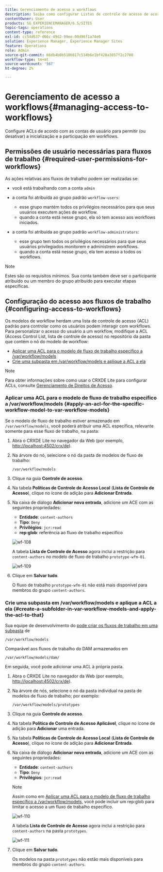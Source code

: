 ```yaml
---
title: Gerenciamento de acesso a workflows
description: Saiba como configurar Listas de controle de acesso de acordo com contas de usuário para permitir (ou desativar) a inicialização e a participação em fluxos de trabalho.
contentOwner: User
products: SG_EXPERIENCEMANAGER/6.5/SITES
topic-tags: operations
content-type: reference
exl-id: cc54d637-d66c-49d2-99ee-00d96f1a74e0
solution: Experience Manager, Experience Manager Sites
feature: Operations
role: Admin
source-git-commit: 66db4b0b5106617c534b6e1bf428a3057f2c2708
workflow-type: tm+mt
source-wordcount: '567'
ht-degree: 2%

---
```


# Gerenciamento de acesso a workflows{#managing-access-to-workflows}

Configure ACLs de acordo com as contas de usuário para permitir (ou desativar) a inicialização e a participação em workflows.

## Permissões de usuário necessárias para fluxos de trabalho {#required-user-permissions-for-workflows}

As ações relativas aos fluxos de trabalho podem ser realizadas se:

* você está trabalhando com a conta `admin`
* a conta foi atribuída ao grupo padrão `workflow-users`:

   * esse grupo mantém todos os privilégios necessários para que seus usuários executem ações de workflow.
   * quando a conta está nesse grupo, ela só tem acesso aos workflows iniciados.

* a conta foi atribuída ao grupo padrão `workflow-administrators`:

   * esse grupo tem todos os privilégios necessários para que seus usuários privilegiados monitorem e administrem workflows.
   * quando a conta está nesse grupo, ela tem acesso a todos os workflows.

>[!NOTE]
>
>Estes são os requisitos mínimos. Sua conta também deve ser o participante atribuído ou um membro do grupo atribuído para executar etapas específicas.

## Configuração do acesso aos fluxos de trabalho {#configuring-access-to-workflows}

Os modelos de workflow herdam uma lista de controle de acesso (ACL) padrão para controlar como os usuários podem interagir com workflows. Para personalizar o acesso do usuário a um workflow, modifique a ACL (Access Control List, lista de controle de acesso) no repositório da pasta que contém o nó do modelo de workflow:

* [Aplicar uma ACL para o modelo de fluxo de trabalho específico a /var/workflow/models](/help/sites-administering/workflows-managing.md#apply-an-acl-for-the-specific-workflow-model-to-var-workflow-models)
* [Crie uma subpasta em /var/workflow/models e aplique a ACL a ela](/help/sites-administering/workflows-managing.md#create-a-subfolder-in-var-workflow-models-and-apply-the-acl-to-that)

>[!NOTE]
>
>Para obter informações sobre como usar o CRXDE Lite para configurar ACLs, consulte [Gerenciamento de Direitos de Acesso](/help/sites-administering/user-group-ac-admin.md#access-right-management).

### Aplicar uma ACL para o modelo de fluxo de trabalho específico a /var/workflow/models {#apply-an-acl-for-the-specific-workflow-model-to-var-workflow-models}

Se o modelo de fluxo de trabalho estiver armazenado em `/var/workflow/models`, você poderá atribuir uma ACL específica, relevante somente para esse fluxo de trabalho, na pasta:

1. Abra o CRXDE Lite no navegador da Web (por exemplo, [http://localhost:4502/crx/de](http://localhost:4502/crx/de)).
1. Na árvore do nó, selecione o nó da pasta de modelos de fluxo de trabalho:

   `/var/workflow/models`

1. Clique na guia **Controle de acesso**.
1. Na tabela **Políticas de Controle de Acesso Local** (**Lista de Controle de Acesso**), clique no ícone de adição para **Adicionar Entrada**.
1. Na caixa de diálogo **Adicionar nova entrada**, adicione um ACE com as seguintes propriedades:

   * **Entidade**: `content-authors`
   * **Tipo**: `Deny`
   * **Privilégios**: `jcr:read`
   * **rep:glob**: referência ao fluxo de trabalho específico

   ![wf-108](assets/wf-108.png)

   A tabela **Lista de Controle de Acesso** agora inclui a restrição para `content-authors` no modelo de fluxo de trabalho `prototype-wfm-01`.

   ![wf-109](assets/wf-109.png)

1. Clique em **Salvar tudo**.

   O fluxo de trabalho `prototype-wfm-01` não está mais disponível para membros do grupo `content-authors`.

### Crie uma subpasta em /var/workflow/models e aplique a ACL a ela {#create-a-subfolder-in-var-workflow-models-and-apply-the-acl-to-that}

Sua equipe de desenvolvimento do [pode criar os fluxos de trabalho em uma subpasta](/help/sites-developing/workflows-models.md#creating-a-new-workflow) de

`/var/workflow/models`

Comparável aos fluxos de trabalho do DAM armazenados em

`/var/workflow/models/dam/`

Em seguida, você pode adicionar uma ACL à própria pasta.

1. Abra o CRXDE Lite no navegador da Web (por exemplo, [http://localhost:4502/crx/de](http://localhost:4502/crx/de)).
1. Na árvore de nós, selecione o nó da pasta individual na pasta de modelos de fluxo de trabalho; por exemplo:

   `/var/workflow/models/prototypes`

1. Clique na guia **Controle de acesso**.
1. Na tabela **Política de Controle de Acesso Aplicável**, clique no ícone de adição para **Adicionar** uma entrada.
1. Na tabela **Políticas de Controle de Acesso Local** (**Lista de Controle de Acesso**), clique no ícone de adição para **Adicionar Entrada**.
1. Na caixa de diálogo **Adicionar nova entrada**, adicione um ACE com as seguintes propriedades:

   * **Entidade**: `content-authors`
   * **Tipo**: `Deny`
   * **Privilégios**: `jcr:read`

   >[!NOTE]
   >
   >Assim como em [Aplicar uma ACL para o modelo de fluxo de trabalho específico a /var/workflow/models](/help/sites-administering/workflows-managing.md#apply-an-acl-for-the-specific-workflow-model-to-var-workflow-models), você pode incluir um rep:glob para limitar o acesso a um fluxo de trabalho específico.

   ![wf-110](assets/wf-110.png)

   A tabela **Lista de Controle de Acesso** agora inclui a restrição para `content-authors` na pasta `prototypes`.

   ![wf-111](assets/wf-111.png)

1. Clique em **Salvar tudo**.

   Os modelos na pasta `prototypes` não estão mais disponíveis para membros do grupo `content-authors`.
